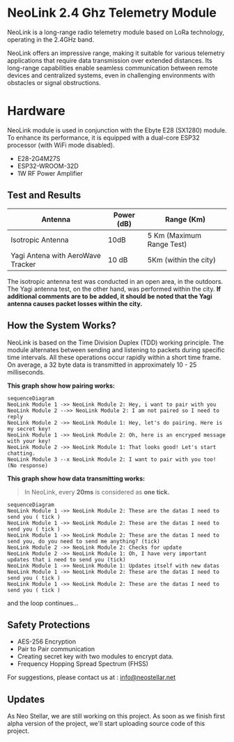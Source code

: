 # NeoLink 2.4 Ghz Telemetry Module

NeoLink is a long-range radio telemetry module based on LoRa technology, operating in the 2.4GHz band.

NeoLink offers an impressive range, making it suitable for various telemetry applications that require data transmission over extended distances. Its long-range capabilities enable seamless communication between remote devices and centralized systems, even in challenging environments with obstacles or signal obstructions.


# Hardware

NeoLink module is used in conjunction with the Ebyte E28 (SX1280) module. To enhance its performance, it is equipped with a dual-core ESP32 processor (with WiFi mode disabled).

 - E28-2G4M27S
 - ESP32-WROOM-32D
 - 1W RF Power Amplifier

## Test and Results

| Antenna | Power (dB)|Range (Km)|
|--|--|--|
| Isotropic Antenna | 10dB | 5 Km (Maximum Range Test)|
|Yagi Antena with AeroWave Tracker| 10 dB | 5Km (within the city) |

The isotropic antenna test was conducted in an open area, in the outdoors. The Yagi antenna test, on the other hand, was performed within the city. **If additional comments are to be added, it should be noted that the Yagi antenna causes packet losses within the city.**

## How the System Works?

NeoLink is based on the Time Division Duplex (TDD) working principle. The module alternates between sending and listening to packets during specific time intervals. All these operations occur rapidly within a short time frame. On average, a 32 byte data is transmitted in approximately 10 - 25 milliseconds.

**This graph show how pairing works:**

```mermaid
sequenceDiagram
NeoLink Module 1 ->> NeoLink Module 2: Hey, i want to pair with you
NeoLink Module 2 -->> NeoLink Module 2: I am not paired so I need to reply
NeoLink Module 2 ->> NeoLink Module 1: Hey, let's do pairing. Here is my secret key!
NeoLink Module 1 ->> NeoLink Module 2: Oh, here is an encryped message with your key!
NeoLink Module 2 ->> NeoLink Module 1: That looks good! Let's start chatting.
NeoLink Module 3 --x NeoLink Module 2: I want to pair with you too! (No response)
```

**This graph show how data transmitting works:**

> In NeoLink, every **20ms** is considered as **one tick.**

```mermaid
sequenceDiagram
NeoLink Module 1 ->> NeoLink Module 2: These are the datas I need to send you ( tick )
NeoLink Module 1 ->> NeoLink Module 2: These are the datas I need to send you ( tick )
NeoLink Module 1 ->> NeoLink Module 2: These are the datas I need to send you, do you need to send me anything? (tick)
NeoLink Module 2 ->> NeoLink Module 2: Checks for update
NeoLink Module 2 ->> NeoLink Module 1: Oh, I have very important updates that i need to send you (tick)
NeoLink Module 1 ->> NeoLink Module 1: Updates itself with new datas
NeoLink Module 1 ->> NeoLink Module 2: These are the datas I need to send you ( tick )
NeoLink Module 1 ->> NeoLink Module 2: These are the datas I need to send you ( tick )
```
and the loop continues...

## Safety Protections

 - AES-256 Encryption
 - Pair to Pair communication
 - Creating secret key with two modules to encrypt data.
 - Frequency Hopping Spread Spectrum (FHSS)

For suggestions, please contact us at : info@neostellar.net

## Updates

As Neo Stellar, we are still working on this project. As soon as we finish first alpha version of the project, we'll start uploading source code of this project.
